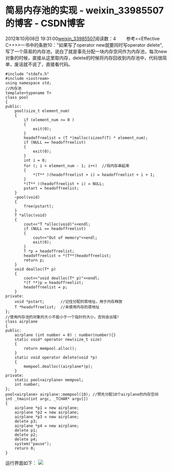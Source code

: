 # 简易内存池的实现 - weixin_33985507的博客 - CSDN博客
2012年10月08日 19:31:00[weixin_33985507](https://me.csdn.net/weixin_33985507)阅读数：4
　　参考<<Effective C++>>一书中的条款10："如果写了operator new就要同时写operator delete",写了一个简易的内存池，说白了就是事先分配一块内存空间作为内存池，每次new对象的时候，直接从这里取内存，delete的时候将内存回收到内存池中，代码很简单，废话就不说了，直接看代码。
```
#include "stdafx.h"
#include <iostream>
using namespace std;
//内存池
template<typename T>  
class pool
{
public:
    pool(size_t element_num)
    {
        if (element_num <= 0 )
        {
            exit(0);
        }
        headoffreelist = (T *)malloc(sizeof(T) * element_num);
        if (NULL == headoffreelist)
        {
            exit(0);
        }
        int i = 0;
        for (; i < element_num - 1; i++)  //将内存串起来
        {
            *(T** )(headoffreelist + i) = headoffreelist + i + 1;
        }
        *(T** )(headoffreelist + i) = NULL;
        pstart = headoffreelist;
    }
    ~pool(void)
    {
        free(pstart);
    }
    T *alloc(void)
    {
        cout<<"T *alloc(void)"<<endl;
        if (NULL == headoffreelist)
        {
            cout<<"Out of memory"<<endl;
            exit(0);
        }
        T *p = headoffreelist;
        headoffreelist = *(T**)headoffreelist;
        return p;
    }
    void dealloc(T* p)
    {
        cout<<"void dealloc(T* p)"<<endl;
        *(T **)p = headoffreelist;
        headoffreelist = p;
    }
private:
    void *pstart;       //记住分配的首地址，用于内存释放
    T *headoffreelist;  //未使用内存的首地址
};
//使用内存池的对象的大小不能小于一个指针的大小，否则会出错!
class airplane
{
public:
    airplane (int number = 0) : number(number){}
    static void* operator new(size_t size)
    {
        return mempool.alloc();
    }
    static void operator delete(void *p)
    {
        mempool.dealloc((airplane*)p);
    }
private:
    static pool<airplane> mempool;
    int number;
};
pool<airplane> airplane::mempool(10); //预先分配10个airplane的内存空间
int _tmain(int argc, _TCHAR* argv[])
{
    airplane *p1 = new airplane;
    airplane *p2 = new airplane;
    airplane *p3 = new airplane;
    delete p3;
    airplane *p4 = new airplane;
    delete p1;
    delete p2;
    delete p4;
    system("pause");
    return 0;
}
```
运行界面如下：
![](https://pic002.cnblogs.com/images/2012/373143/2012100819271598.png)
